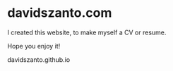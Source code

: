 # davidszanto.com
I created this website, to make myself a CV or resume.

Hope you enjoy it!

davidszanto.github.io
